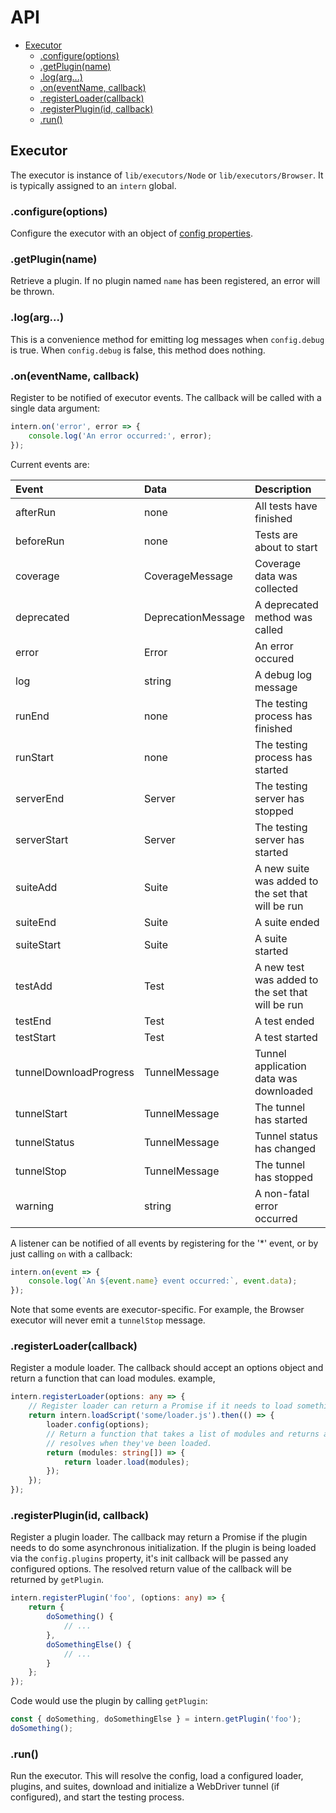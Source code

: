 # API

<!-- vim-markdown-toc GFM -->
* [Executor](#executor)
    * [.configure(options)](#configureoptions)
    * [.getPlugin(name)](#getpluginname)
    * [.log(arg...)](#logarg)
    * [.on(eventName, callback)](#oneventname-callback)
    * [.registerLoader(callback)](#registerloadercallback)
    * [.registerPlugin(id, callback)](#registerpluginid-callback)
    * [.run()](#run)

<!-- vim-markdown-toc -->

## Executor

The executor is instance of `lib/executors/Node` or `lib/executors/Browser`. It is typically assigned to an `intern`
global.

### .configure(options)

Configure the executor with an object of [config properties](configuration.md#properties).

### .getPlugin(name)

Retrieve a plugin. If no plugin named `name` has been registered, an error will be thrown.

### .log(arg...)

This is a convenience method for emitting log messages when `config.debug` is true. When `config.debug` is false, this
method does nothing.

### .on(eventName, callback)

Register to be notified of executor events. The callback will be called with a single data argument:

```ts
intern.on('error', error => {
    console.log('An error occurred:', error);
});
```

Current events are:

| Event | Data | Description
| :---- | :--- | :----------
| afterRun | none | All tests have finished
| beforeRun | none | Tests are about to start
| coverage | CoverageMessage | Coverage data was collected
| deprecated | DeprecationMessage | A deprecated method was called
| error | Error | An error occured
| log | string | A debug log message
| runEnd | none | The testing process has finished
| runStart | none | The testing process has started
| serverEnd | Server | The testing server has stopped
| serverStart | Server | The testing server has started
| suiteAdd | Suite | A new suite was added to the set that will be run
| suiteEnd | Suite | A suite ended
| suiteStart | Suite | A suite started
| testAdd | Test | A new test was added to the set that will be run
| testEnd | Test | A test ended
| testStart | Test | A test started
| tunnelDownloadProgress | TunnelMessage | Tunnel application data was downloaded
| tunnelStart | TunnelMessage | The tunnel has started
| tunnelStatus | TunnelMessage | Tunnel status has changed
| tunnelStop | TunnelMessage | The tunnel has stopped
| warning | string | A non-fatal error occurred

A listener can be notified of all events by registering for the '*' event, or by just calling `on` with a callback:

```ts
intern.on(event => {
    console.log(`An ${event.name} event occurred:`, event.data);
});
```

Note that some events are executor-specific. For example, the Browser executor will never emit a `tunnelStop` message.

### .registerLoader(callback)

Register a module loader. The callback should accept an options object and return a function that can load modules.
example,

```ts
intern.registerLoader(options: any => {
    // Register loader can return a Promise if it needs to load something itself
    return intern.loadScript('some/loader.js').then(() => {
        loader.config(options);
        // Return a function that takes a list of modules and returns a Promise that
        // resolves when they've been loaded.
        return (modules: string[]) => {
            return loader.load(modules);
        });
    });
});
```

### .registerPlugin(id, callback)

Register a plugin loader. The callback may return a Promise if the plugin needs to do some asynchronous initialization.
If the plugin is being loaded via the `config.plugins` property, it's init callback will be passed any configured
options. The resolved return value of the callback will be returned by `getPlugin`.

```ts
intern.registerPlugin('foo', (options: any) => {
    return {
        doSomething() {
            // ...
        },
        doSomethingElse() {
            // ...
        }
    };
});
```

Code would use the plugin by calling `getPlugin`:

```ts
const { doSomething, doSomethingElse } = intern.getPlugin('foo');
doSomething();
```

### .run()

Run the executor. This will resolve the config, load a configured loader, plugins, and suites, download and initialize a
WebDriver tunnel (if configured), and start the testing process.
